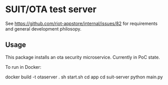 # SUIT/OTA test server

See https://github.com/riot-appstore/internal/issues/82 for requirements and
general development philosopy.

## Usage

This package installs an ota security microservice. Currently in PoC state.

To run in Docker:

docker build -t otaserver .
sh start.sh
cd app
cd suit-server
python main.py
